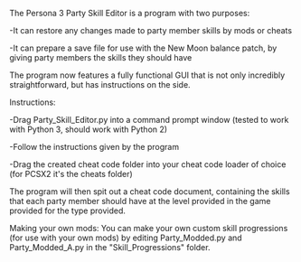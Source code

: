 The Persona 3 Party Skill Editor is a program with two purposes:

-It can restore any changes made to party member skills by mods or cheats

-It can prepare a save file for use with the New Moon balance patch, by giving party members the skills they should have


The program now features a fully functional GUI that is not only incredibly straightforward, but has instructions on the side.

Instructions:

-Drag Party_Skill_Editor.py into a command prompt window (tested to work with Python 3, should work with Python 2)

-Follow the instructions given by the program

-Drag the created cheat code folder into your cheat code loader of choice (for PCSX2 it's the cheats folder)


The program will then spit out a cheat code document, containing the skills that each party member should have at the level provided in the
game provided for the type provided.

Making your own mods:
You can make your own custom skill progressions (for use with your own mods) by editing Party_Modded.py and Party_Modded_A.py in the "Skill_Progressions" folder.